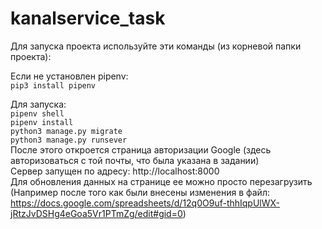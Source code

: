 # kanalservice_task
Для запуска проекта используйте эти команды (из корневой папки проекта):

Если не установлен pipenv:
<br>
`pip3 install pipenv`

Для запуска:
<br>
`pipenv shell`
<br>
`pipenv install`
<br>
`python3 manage.py migrate`
<br>
`python3 manage.py runsever`
<br>
После этого откроется страница авторизации Google (здесь авторизоваться с той почты, что была указана в задании)
<br>
Сервер запущен по адресу: http://localhost:8000
<br>
Для обновления данных на странице ее можно просто перезагрузить
(Например после того как были внесены изменения в файл: https://docs.google.com/spreadsheets/d/12q0O9uf-thhIqpUlWX-jRtzJvDSHg4eGoa5Vr1PTmZg/edit#gid=0)


